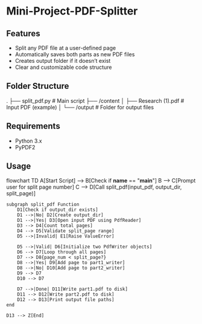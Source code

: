 # Mini-Project-PDF-Splitter 

## Features
- Split any PDF file at a user-defined page
- Automatically saves both parts as new PDF files
- Creates output folder if it doesn’t exist
- Clear and customizable code structure

## Folder Structure
 .
├── split_pdf.py        # Main script
├── /content
│   ├── Research (1).pdf    # Input PDF (example)
│   └── /output             # Folder for output files

## Requirements
- Python 3.x
- PyPDF2

## Usage
flowchart TD
    A[Start Script] --> B[Check if __name__ == "__main__"]
    B --> C[Prompt user for split page number]
    C --> D[Call split_pdf(input_pdf, output_dir, split_page)]

    subgraph split_pdf Function
        D1[Check if output_dir exists]
        D1 -->|No| D2[Create output_dir]
        D1 -->|Yes| D3[Open input PDF using PdfReader]
        D3 --> D4[Count total pages]
        D4 --> D5[Validate split_page range]
        D5 -->|Invalid| E1[Raise ValueError]

        D5 -->|Valid| D6[Initialize two PdfWriter objects]
        D6 --> D7[Loop through all pages]
        D7 --> D8{page_num < split_page?}
        D8 -->|Yes| D9[Add page to part1_writer]
        D8 -->|No| D10[Add page to part2_writer]
        D9 --> D7
        D10 --> D7

        D7 -->|Done| D11[Write part1.pdf to disk]
        D11 --> D12[Write part2.pdf to disk]
        D12 --> D13[Print output file paths]
    end

    D13 --> Z[End]


